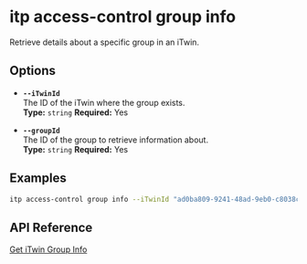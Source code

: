 # itp access-control group info

Retrieve details about a specific group in an iTwin.

## Options

- **`--iTwinId`**  
  The ID of the iTwin where the group exists.  
  **Type:** `string` **Required:** Yes

- **`--groupId`**  
  The ID of the group to retrieve information about.  
  **Type:** `string` **Required:** Yes

## Examples

```bash
itp access-control group info --iTwinId "ad0ba809-9241-48ad-9eb0-c8038c1a1d51" --groupId "bf4d8b36-25d7-4b72-b38b-12c1f0325f42"
```

## API Reference

[Get iTwin Group Info](https://developer.bentley.com/apis/access-control-v2/operations/get-itwin-group/)
